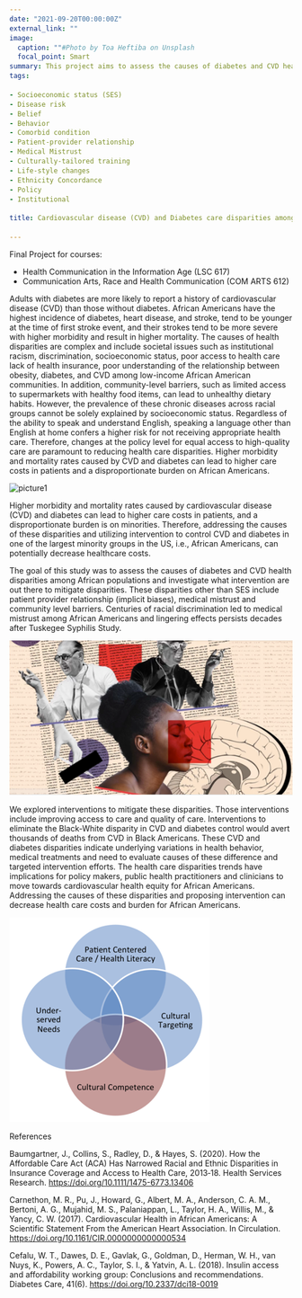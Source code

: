 ```yaml
---
date: "2021-09-20T00:00:00Z"
external_link: ""
image:
  caption: ""#Photo by Toa Heftiba on Unsplash
  focal_point: Smart
summary: This project aims to assess the causes of diabetes and CVD health disparities among African populations and investigate intervention to mitigate these disparities. There is a need to develop culturally competent diabetes and heart disease management guidelines and community-based communication outreach initiatives. In addition, we need more research on patient-centered, culturally tailored interventions to reduce racial/ethnic disparities in stroke care and how physician workforce disparities influence patient care.
tags:

- Socioeconomic status (SES)
- Disease risk
- Belief
- Behavior
- Comorbid condition
- Patient-provider relationship
- Medical Mistrust
- Culturally-tailored training
- Life-style changes
- Ethnicity Concordance 
- Policy
- Institutional

title: Cardiovascular disease (CVD) and Diabetes care disparities among African Americans and Intervention to reduce disparities

---
```

Final Project for courses:
* Health Communication in the Information Age (LSC 617) 
* Communication Arts, Race and Health Communication (COM ARTS 612) 
 

Adults with diabetes are more likely to report a history of cardiovascular disease (CVD) than those without diabetes. African Americans have the highest incidence of diabetes, heart disease, and stroke, tend to be younger at the time of first stroke event, and their strokes tend to be more severe with higher morbidity and result in higher mortality. The causes of health disparities are complex and include societal issues such as institutional racism, discrimination, socioeconomic status, poor access to health care lack of health insurance, poor understanding of the relationship between obesity, diabetes, and CVD among low-income African American communities. In addition, community-level barriers, such as limited access to supermarkets with healthy food items, can lead to unhealthy dietary habits. However, the prevalence of these chronic diseases across racial groups cannot be solely explained by socioeconomic status. Regardless of the ability to speak and understand English, speaking a language other than English at home confers a higher risk for not receiving appropriate health care. Therefore, changes at the policy level for equal access to high-quality care are paramount to reducing health care disparities. Higher morbidity and mortality rates caused by CVD and diabetes can lead to higher care costs in patients and a disproportionate burden on African Americans.

![picture1](picture1.png)

Higher morbidity and mortality rates caused by cardiovascular disease (CVD) and diabetes can lead to higher care costs in patients, and a disproportionate burden is on minorities. Therefore, addressing the causes of these disparities and utilizing intervention to control CVD and diabetes in one of the largest minority groups in the US, i.e., African Americans, can potentially decrease healthcare costs.

 The goal of this study was to assess the causes of diabetes and CVD health disparities among African populations and investigate what intervention are out there to mitigate disparities. These disparities other than SES include patient provider relationship (implicit biases), medical mistrust and community level barriers. Centuries of racial discrimination led to medical mistrust among African Americans and lingering effects persists decades after Tuskegee Syphilis Study. 


![picture2](picture2.png)

We explored interventions to mitigate these disparities. Those interventions include improving access to care and quality of care. Interventions to eliminate the Black-White disparity in CVD and diabetes control would avert thousands of deaths from CVD in Black Americans. These CVD and diabetes disparities indicate underlying variations in health behavior, medical treatments and need to evaluate causes of these difference and targeted intervention efforts. The health care disparities trends have implications for policy makers, public health practitioners and clinicians to move towards cardiovascular health equity for African Americans. Addressing the causes of these disparities and proposing intervention can decrease health care costs and burden for African Americans. 


![picture3](picture3.png)

References 

Baumgartner, J., Collins, S., Radley, D., & Hayes, S. (2020). How the Affordable Care Act (ACA) Has Narrowed Racial and Ethnic Disparities in Insurance Coverage and Access to Health Care, 2013‐18. Health Services Research. https://doi.org/10.1111/1475-6773.13406

Carnethon, M. R., Pu, J., Howard, G., Albert, M. A., Anderson, C. A. M., Bertoni, A. G., Mujahid, M. S., Palaniappan, L., Taylor, H. A., Willis, M., & Yancy, C. W. (2017). Cardiovascular Health in African Americans: A Scientific Statement From the American Heart Association. In Circulation. https://doi.org/10.1161/CIR.0000000000000534

Cefalu, W. T., Dawes, D. E., Gavlak, G., Goldman, D., Herman, W. H., van Nuys, K., Powers, A. C., Taylor, S. I., & Yatvin, A. L. (2018). Insulin access and affordability working group: Conclusions and recommendations. Diabetes Care, 41(6). https://doi.org/10.2337/dci18-0019

